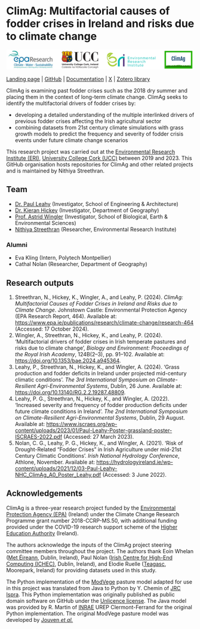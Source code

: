 # ClimAg: Multifactorial causes of fodder crises in Ireland and risks due to climate change

![ClimAg project logos](/images/logos.png)

[Landing page](https://www.ucc.ie/en/eel/projects/climag/) |
[GitHub](https://github.com/ClimAg) |
[Documentation](https://climag.readthedocs.io/) |
[X](https://x.com/climatt_project) |
[Zotero library](https://www.zotero.org/groups/4706660/climag/library)

ClimAg is examining past fodder crises such as the 2018 dry summer and placing them in the context of long-term climate change.
ClimAg seeks to identify the multifactorial drivers of fodder crises by:

- developing a detailed understanding of the multiple interlinked drivers of previous fodder crises affecting the Irish agricultural sector
- combining datasets from 21st century climate simulations with grass growth models to predict the frequency and severity of fodder crisis events under future climate change scenarios

This research project was carried out at the [Environmental Research Institute (ERI)](https://eri.ucc.ie), [University College Cork (UCC)](https://www.ucc.ie) between 2019 and 2023.
This GitHub organisation hosts repositories for ClimAg and other related projects and is maintained by Nithiya Streethran.

## Team

- [Dr. Paul Leahy](https://research.ucc.ie/profiles/paul.leahy@ucc.ie) (Investigator, School of Engineering & Architecture)
- [Dr. Kieran Hickey](https://research.ucc.ie/profiles/kieran.hickey@ucc.ie) (Investigator, Department of Geography)
- [Prof. Astrid Wingler](https://research.ucc.ie/profiles/astrid.wingler@ucc.ie) (Investigator, School of Biological, Earth & Environmental Sciences)
- [Nithiya Streethran](https://github.com/nmstreethran) (Researcher, Environmental Research Institute)

### Alumni

- Eva Kling (Intern, Polytech Montpellier)
- Cathal Nolan (Researcher, Department of Geography)

## Research outputs

1. Streethran, N., Hickey, K., Wingler, A., and Leahy, P. (2024). *ClimAg: Multifactorial Causes of Fodder Crises in Ireland and Risks due to Climate Change*. Johnstown Castle: Environmental Protection Agency (EPA Research Report, 464). Available at: <https://www.epa.ie/publications/research/climate-change/research-464> (Accessed: 17 October 2024).
1. Wingler, A., Streethran, N., Hickey, K., and Leahy, P. (2024). ‘Multifactorial drivers of fodder crises in Irish temperate pastures and risks due to climate change’, *Biology and Environment: Proceedings of the Royal Irish Academy*, 124B(2–3), pp. 91–102. Available at: <https://doi.org/10.1353/bae.2024.a945364>.
1. Leahy, P., Streethran, N., Hickey, K., and Wingler, A. (2024). ‘Grass production and fodder deficits in Ireland under projected mid-century climatic conditions’. *The 3rd International Symposium on Climate-Resilient Agri-Environmental Systems*, Dublin, 26 June. Available at: <https://doi.org/10.13140/RG.2.2.19287.48809>.
1. Leahy, P. G., Streethran, N., Hickey, K., and Wingler, A. (2022). ‘Increased severity and frequency of fodder production deficits under future climate conditions in Ireland’. *The 2nd International Symposium on Climate-Resilient Agri-Environmental Systems*, Dublin, 29 August. Available at: <https://www.iscraes.org/wp-content/uploads/2023/01/Paul-Leahy-Poster-grassland-poster-ISCRAES-2022.pdf> (Accessed: 27 March 2023).
1. Nolan, C. G., Leahy, P. G., Hickey, K., and Wingler, A. (2021). ‘Risk of Drought-Related “Fodder Crises” in Irish Agriculture under mid-21st Century Climatic Conditions’. *Irish National Hydrology Conference*, Athlone, November. Available at: <https://hydrologyireland.ie/wp-content/uploads/2021/12/03-Paul-Leahy-NHC_ClimAg_A0_Poster_Leahy.pdf> (Accessed: 3 June 2022).

## Acknowledgements

ClimAg is a three-year research project funded by the [Environmental Protection Agency (EPA)](https://www.epa.ie/) (Ireland) under the Climate Change Research Programme grant number 2018-CCRP-MS.50, with additional funding provided under the COVID-19 research support scheme of the [Higher Education Authority](https://hea.ie/) (Ireland).

The authors acknowledge the inputs of the ClimAg project steering committee members throughout the project.
The authors thank Eoin Whelan ([Met Éireann](https://www.met.ie/), Dublin, Ireland), Paul Nolan ([Irish Centre for High-End Computing (ICHEC)](https://www.ichec.ie/), Dublin, Ireland), and Elodie Ruelle ([Teagasc](https://www.teagasc.ie/animals/dairy/moorepark/), Moorepark, Ireland) for providing datasets used in this study.

The Python implementation of the [ModVege](https://code.europa.eu/agri4cast/modvege) pasture model adapted for use in this project was translated from Java to Python by Y. Chemin of [JRC Ispra](https://joint-research-centre.ec.europa.eu/jrc-sites-across-europe/jrc-ispra-italy_en).
This Python implementation was originally published as public domain software on GitHub under the [Unlicence license](https://github.com/ClimAg/modvege).
The Java model was provided by R. Martin of [INRAE](https://www.inrae.fr/en) UREP Clermont-Ferrand for the original Python implementation.
The original ModVege pasture model was developed by [Jouven *et al.*](https://doi.org/10.1111/j.1365-2494.2006.00515.x)
